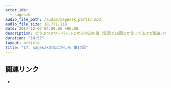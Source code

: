 ```yaml
---
actor_ids: 
  - sageszk
audio_file_path: /audio/sageszk_part17.mp3
audio_file_size: 10,771,118
date: 2017-12-07 04:00:00 +00:00
description: どうぶつタワーバトルとかその辺の話（冒頭で16回とか言ってるけど間違いなので気にしないでください）
duration: "14:57"
layout: article
title: "17. sageszkのなにかしら 第17回"
---
```


## 関連リンク

- 
